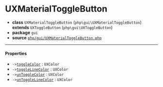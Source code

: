 # UXMaterialToggleButton

- **class** `UXMaterialToggleButton` (`php\gui\UXMaterialToggleButton`) **extends** `UXToggleButton` (`php\gui\UXToggleButton`)
- **package** `gui`
- **source** [`php/gui/UXMaterialToggleButton.php`](./src/main/resources/JPHP-INF/sdk/php/gui/UXMaterialToggleButton.php)


---

#### Properties

- `->`[`toggleColor`](#prop-togglecolor) : `UXColor`
- `->`[`toggleLineColor`](#prop-togglelinecolor) : `UXColor`
- `->`[`unToggleColor`](#prop-untogglecolor) : `UXColor`
- `->`[`unToggleLineColor`](#prop-untogglelinecolor) : `UXColor`